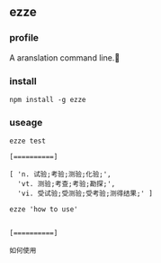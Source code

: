 ## ezze

### profile
A aranslation command line.👻


### install
```
npm install -g ezze
```

### useage
```
ezze test

[==========]

[ 'n. 试验;考验;测验;化验;',
  'vt. 测验;考查;考验;勘探;',
  'vi. 受试验;受测验;受考验;测得结果;' ]
```

```
ezze 'how to use'


[==========]

如何使用
```





